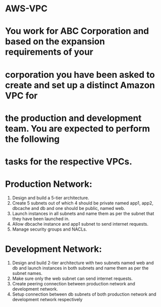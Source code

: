 # AWS-VPC
# You work for ABC Corporation and based on the expansion requirements of your
# corporation you have been asked to create and set up a distinct Amazon VPC for
# the production and development team. You are expected to perform the following
# tasks for the respective VPCs.

# Production Network:
1. Design and build a 5-tier architecture.
2. Create 5 subnets out of which 4 should be private named app1, app2,
dbcache and db and one should be public, named web.
3. Launch instances in all subnets and name them as per the subnet that
they have been launched in.
4. Allow dbcache instance and app1 subnet to send internet requests.
5. Manage security groups and NACLs.

# Development Network:
1. Design and build 2-tier architecture with two subnets named web and db
and launch instances in both subnets and name them as per the subnet
names.
2. Make sure only the web subnet can send internet requests.
3. Create peering connection between production network and development
network.
4. Setup connection between db subnets of both production network and
development network respectively
